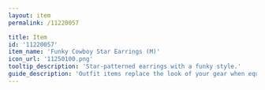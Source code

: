 ```yaml
---
layout: item
permalink: /11220057

title: Item
id: '11220057'
item_name: 'Funky Cowboy Star Earrings (M)'
icon_url: '11250100.png'
tooltip_description: 'Star-patterned earrings with a funky style.'
guide_description: 'Outfit items replace the look of your gear when equipped.'
---
```

